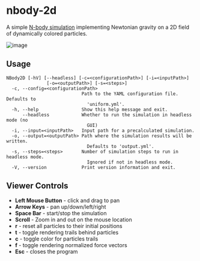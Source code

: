 # nbody-2d
A simple [N-body simulation](https://en.wikipedia.org/wiki/N-body_simulation) implementing Newtonian gravity on a 2D field of dynamically colored particles.

![image](https://github.com/user-attachments/assets/0fec02e0-5486-4ed8-b904-848d8c94ceca)

## Usage
```
NBody2D [-hV] [--headless] [-c=<configurationPath>] [-i=<inputPath>]
               [-o=<outputPath>] [-s=<steps>]
  -c, --config=<configurationPath>
                            Path to the YAML configuration file. Defaults to
                              'uniform.yml'.
  -h, --help                Show this help message and exit.
      --headless            Whether to run the simulation in headless mode (no
                              GUI)
  -i, --input=<inputPath>   Input path for a precalculated simulation.
  -o, --output=<outputPath> Path where the simulation results will be written.
                              Defaults to 'output.yml'.
  -s, --steps=<steps>       Number of simulation steps to run in headless mode.
                              Ignored if not in headless mode.
  -V, --version             Print version information and exit.
```

## Viewer Controls
- **Left Mouse Button** - click and drag to pan
- **Arrow Keys** - pan up/down/left/right
- **Space Bar** - start/stop the simulation
- **Scroll** - Zoom in and out on the mouse location
- **r** - reset all particles to their initial positions 
- **t** - toggle rendering trails behind particles
- **c** - toggle color for particles trails
- **f** - toggle rendering normalized force vectors
- **Esc** - closes the program
